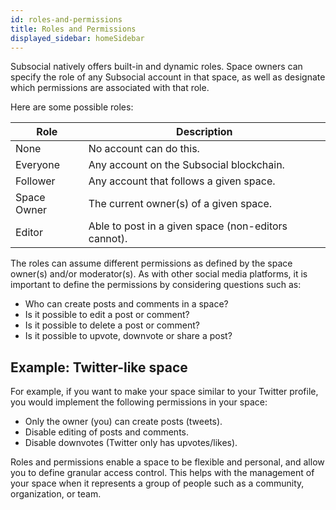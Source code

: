 ```yaml
---
id: roles-and-permissions
title: Roles and Permissions
displayed_sidebar: homeSidebar
---
```


Subsocial natively offers built-in and dynamic roles. Space owners can specify the role of any Subsocial account in that space, 
as well as designate which permissions are associated with that role.

Here are some possible roles: 

| Role        | Description                              |
| ----------- | ---------------------------------------- |
| None        | No account can do this.                  |
| Everyone    | Any account on the Subsocial blockchain. |
| Follower    | Any account that follows a given space.  |
| Space Owner | The current owner(s) of a given space.   |
| Editor      | Able to post in a given space (non-editors cannot).  |

The roles can assume different permissions as defined by the space owner(s) and/or moderator(s). 
As with other social media platforms, it is important to define the permissions by considering questions such as:

- Who can create posts and comments in a space?
- Is it possible to edit a post or comment?
- Is it possible to delete a post or comment?
- Is it possible to upvote, downvote or share a post?

## Example: Twitter-like space

For example, if you want to make your space similar to your Twitter profile, you would implement the following permissions in your space:

- Only the owner (you) can create posts (tweets).
- Disable editing of posts and comments.
- Disable downvotes (Twitter only has upvotes/likes).

Roles and permissions enable a space to be flexible and personal, and allow you to define granular access control. 
This helps with the management of your space when it represents a group of people such as a community, organization, or team.
